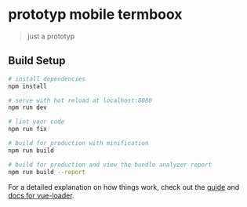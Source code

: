 # prototyp mobile termboox

> just a prototyp

## Build Setup

``` bash
# install dependencies
npm install

# serve with hot reload at localhost:8080
npm run dev

# lint your code
npm run fix

# build for production with minification
npm run build

# build for production and view the bundle analyzer report
npm run build --report
```

For a detailed explanation on how things work, check out the [guide](http://vuejs-templates.github.io/webpack/) and [docs for vue-loader](http://vuejs.github.io/vue-loader).
